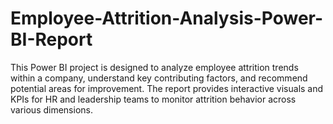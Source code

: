 # Employee-Attrition-Analysis-Power-BI-Report
This Power BI project is designed to analyze employee attrition trends within a company, understand key contributing factors, and recommend potential areas for improvement. The report provides interactive visuals and KPIs for HR and leadership teams to monitor attrition behavior across various dimensions.
